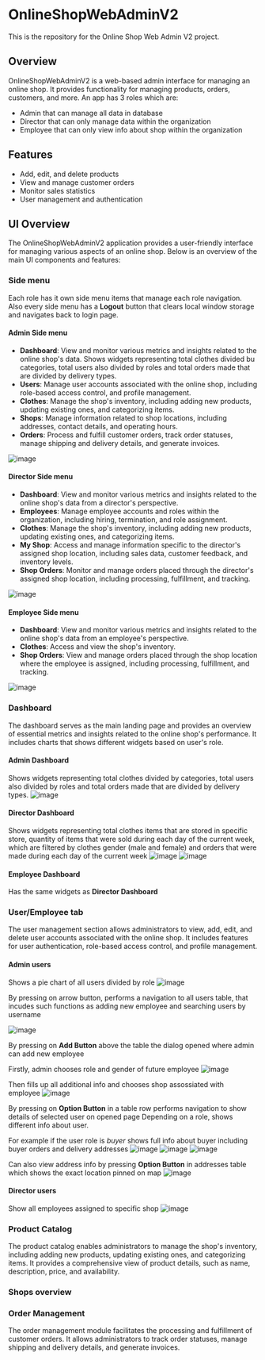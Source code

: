 # OnlineShopWebAdminV2

This is the repository for the Online Shop Web Admin V2 project.

## Overview

OnlineShopWebAdminV2 is a web-based admin interface for managing an online shop. It provides functionality for managing products, orders, customers, and more.
An app has 3 roles which are:
- Admin that can manage all data in database
- Director that can only manage data within the organization
- Employee that can only view info about shop within the organization 

## Features

- Add, edit, and delete products
- View and manage customer orders
- Monitor sales statistics
- User management and authentication

## UI Overview

The OnlineShopWebAdminV2 application provides a user-friendly interface for managing various aspects of an online shop. Below is an overview of the main UI components and features:

### Side menu

Each role has it own side menu items that manage each role navigation. Also every side menu has a **Logout** button that clears local window storage and navigates back to login page.

#### Admin Side menu
- **Dashboard**: View and monitor various metrics and insights related to the online shop's data. Shows widgets representing total clothes divided bu categories, total users also divided by roles and total orders made that are divided by delivery types.
- **Users**: Manage user accounts associated with the online shop, including role-based access control, and profile management.
- **Clothes**: Manage the shop's inventory, including adding new products, updating existing ones, and categorizing items.
- **Shops**: Manage information related to shop locations, including addresses, contact details, and operating hours.
- **Orders**: Process and fulfill customer orders, track order statuses, manage shipping and delivery details, and generate invoices.

![image](https://github.com/zxcBrawler/OnlineShopWebAdminV2/assets/97828450/3387703d-ecfc-44c3-ad72-220d77287e58)


#### Director Side menu
- **Dashboard**: View and monitor various metrics and insights related to the online shop's data from a director's perspective.
- **Employees**: Manage employee accounts and roles within the organization, including hiring, termination, and role assignment.
- **Clothes**: Manage the shop's inventory, including adding new products, updating existing ones, and categorizing items.
- **My Shop**: Access and manage information specific to the director's assigned shop location, including sales data, customer feedback, and inventory levels.
- **Shop Orders**: Monitor and manage orders placed through the director's assigned shop location, including processing, fulfillment, and tracking.

![image](https://github.com/zxcBrawler/OnlineShopWebAdminV2/assets/97828450/4e481c99-ecbe-418c-8274-82297b0ca545)

#### Employee Side menu
- **Dashboard**: View and monitor various metrics and insights related to the online shop's data from an employee's perspective.
- **Clothes**: Access and view the shop's inventory.
- **Shop Orders**: View and manage orders placed through the shop location where the employee is assigned, including processing, fulfillment, and tracking.

![image](https://github.com/zxcBrawler/OnlineShopWebAdminV2/assets/97828450/a37090f2-c788-4120-b4d7-a621ed46f7a5)


### Dashboard

The dashboard serves as the main landing page and provides an overview of essential metrics and insights related to the online shop's performance. It includes charts that shows different widgets based on user's role.
#### Admin Dashboard
Shows widgets representing total clothes divided by categories, total users also divided by roles and total orders made that are divided by delivery types.
![image](https://github.com/zxcBrawler/OnlineShopWebAdminV2/assets/97828450/b585099b-9b18-423f-a6a1-bf555b50ab71)


#### Director Dashboard
Shows widgets representing total clothes items that are stored in specific store, quantity of items that were sold during each day of the current week, which are filtered by clothes gender (male and female) and orders that were made during each day of the current week
![image](https://github.com/zxcBrawler/OnlineShopWebAdminV2/assets/97828450/54729163-67f1-4503-a563-a0f66328339c)
![image](https://github.com/zxcBrawler/OnlineShopWebAdminV2/assets/97828450/37340035-cdaa-4d33-9bf6-e0658ad6a495)

#### Employee Dashboard
Has the same widgets as **Director Dashboard**

### User/Employee tab

The user management section allows administrators to view, add, edit, and delete user accounts associated with the online shop. It includes features for user authentication, role-based access control, and profile management.

#### Admin users 
Shows a pie chart of all users divided by role
![image](https://github.com/zxcBrawler/OnlineShopWebAdminV2/assets/97828450/0ec2d272-2685-4d93-ae35-d6d60adad7fe)

By pressing on arrow button, performs a navigation to all users table, that incudes such functions as adding new employee and searching users by username 

![image](https://github.com/zxcBrawler/OnlineShopWebAdminV2/assets/97828450/de5ed8d4-9ad5-4136-90bd-71af2e8e34d7)

By pressing on **Add Button** above the table the dialog opened where admin can add new employee

Firstly, admin chooses role and gender of future employee
![image](https://github.com/zxcBrawler/OnlineShopWebAdminV2/assets/97828450/2b18e4ba-99e2-4b8b-aad6-2d08eaab2cba)

Then fills up all additional info and chooses shop assossiated with employee
![image](https://github.com/zxcBrawler/OnlineShopWebAdminV2/assets/97828450/b2e0271e-9f59-49e0-be8f-f5cf05bb3345)

By pressing on **Option Button** in a table row performs navigation to show details of selected user on opened page
Depending on a role, shows different info about user.

For example if the user role is *buyer* shows full info about buyer including buyer orders and delivery addresses
![image](https://github.com/zxcBrawler/OnlineShopWebAdminV2/assets/97828450/5587bc32-db95-4e29-894c-7214d0f43ddd)
![image](https://github.com/zxcBrawler/OnlineShopWebAdminV2/assets/97828450/726acbc8-d92e-45be-b6b4-d2498f832493)
![image](https://github.com/zxcBrawler/OnlineShopWebAdminV2/assets/97828450/fa6091f1-dcf9-4431-ab0b-10ee6b0458b1)

Can also view address info by pressing **Option Button** in addresses table which shows the exact location pinned on map
![image](https://github.com/zxcBrawler/OnlineShopWebAdminV2/assets/97828450/2839050c-2e73-441d-8a06-44600e397dcb)

#### Director users 
Show all employees assigned to specific shop
![image](https://github.com/zxcBrawler/OnlineShopWebAdminV2/assets/97828450/9032bdb3-8ce7-4ae7-be94-ea05eaaf1444)


### Product Catalog

The product catalog enables administrators to manage the shop's inventory, including adding new products, updating existing ones, and categorizing items. It provides a comprehensive view of product details, such as name, description, price, and availability.


### Shops overview



### Order Management

The order management module facilitates the processing and fulfillment of customer orders. It allows administrators to track order statuses, manage shipping and delivery details, and generate invoices.
